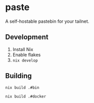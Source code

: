 # paste

A self-hostable pastebin for your tailnet.

## Development

1. Install Nix
2. Enable flakes
3. `nix develop`

## Building

```
nix build .#bin
```

```
nix build .#docker
```
